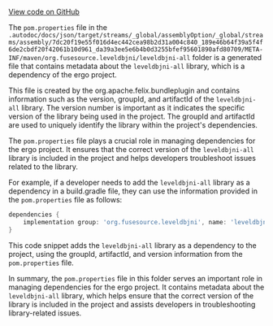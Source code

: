 [View code on GitHub](https://github.com/ergoplatform/ergo/.autodoc/docs/json/target/streams/_global/assemblyOption/_global/streams/assembly/7dc20f19e55f016d4ec442cea98b2d31a004c840_189e46b64f39a5f4f6de2cbdf20f42061b10d961_da39a3ee5e6b4b0d3255bfef95601890afd80709/META-INF/maven/org.fusesource.leveldbjni/leveldbjni-all)

The `pom.properties` file in the `.autodoc/docs/json/target/streams/_global/assemblyOption/_global/streams/assembly/7dc20f19e55f016d4ec442cea98b2d31a004c840_189e46b64f39a5f4f6de2cbdf20f42061b10d961_da39a3ee5e6b4b0d3255bfef95601890afd80709/META-INF/maven/org.fusesource.leveldbjni/leveldbjni-all` folder is a generated file that contains metadata about the `leveldbjni-all` library, which is a dependency of the ergo project.

This file is created by the org.apache.felix.bundleplugin and contains information such as the version, groupId, and artifactId of the `leveldbjni-all` library. The version number is important as it indicates the specific version of the library being used in the project. The groupId and artifactId are used to uniquely identify the library within the project's dependencies.

The `pom.properties` file plays a crucial role in managing dependencies for the ergo project. It ensures that the correct version of the `leveldbjni-all` library is included in the project and helps developers troubleshoot issues related to the library.

For example, if a developer needs to add the `leveldbjni-all` library as a dependency in a build.gradle file, they can use the information provided in the `pom.properties` file as follows:

```groovy
dependencies {
    implementation group: 'org.fusesource.leveldbjni', name: 'leveldbjni-all', version: '1.18'
}
```

This code snippet adds the `leveldbjni-all` library as a dependency to the project, using the groupId, artifactId, and version information from the `pom.properties` file.

In summary, the `pom.properties` file in this folder serves an important role in managing dependencies for the ergo project. It contains metadata about the `leveldbjni-all` library, which helps ensure that the correct version of the library is included in the project and assists developers in troubleshooting library-related issues.
